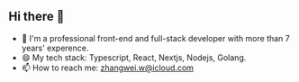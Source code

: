 ## Hi there 👋

<!--
**weird94/weird94** is a ✨ _special_ ✨ repository because its `README.md` (this file) appears on your GitHub profile.

Here are some ideas to get you started:

- 🔭 I’m currently working on ...
- 🌱 I’m currently learning ...
- 👯 I’m looking to collaborate on ...
- 🤔 I’m looking for help with ...
- 💬 Ask me about ...
- 📫 How to reach me: ...
- 😄 Pronouns: ...
- ⚡ Fun fact: ...
-->

- 🔭 I'm a professional front-end and full-stack developer with more than 7 years' experence.
- 😄 My tech stack: Typescript, React, Nextjs, Nodejs, Golang.
- 📫 How to reach me: zhangwei.w@icloud.com
